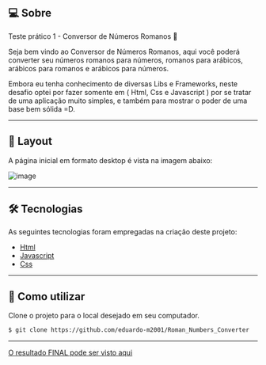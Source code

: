 ## 💻 Sobre
Teste prático 1 - Conversor de Números Romanos 🚀

Seja bem vindo ao Conversor de Números Romanos, aqui você poderá converter seu números romanos para números, romanos para arábicos, arábicos para romanos e arábicos para números.

Embora eu tenha conhecimento de diversas Libs e Frameworks, neste desafio optei por fazer somente em ( Html, Css e Javascript ) por se tratar de uma aplicação muito simples, e também para mostrar o poder de uma base bem sólida =D.

___

## 🎨 Layout
A página inicial em formato desktop é vista na imagem abaixo:

![image](https://github.com/eduardo-m2001/Roman_Numbers_Converter/assets/88609782/72c17b4a-b3d1-439f-bf1c-2b8dc04d9243)


___

## 🛠 Tecnologias

As seguintes tecnologias foram empregadas na criação deste projeto:

- [Html](https://reactjs.org](https://developer.mozilla.org/pt-BR/docs/Web/HTML))
- [Javascript](https://developer.mozilla.org/pt-BR/docs/Web/JavaScript)
- [Css](https://vitejs.dev/](https://developer.mozilla.org/pt-BR/docs/Web/CSS))

___

## 🚀 Como utilizar

Clone o projeto para o local desejado em seu computador.

```bash
$ git clone https://github.com/eduardo-m2001/Roman_Numbers_Converter
```
___

[O resultado FINAL pode ser visto aqui](https://eduardo-medeiros.netlify.app/](https://numbers-converter2023.netlify.app/))
